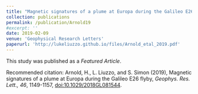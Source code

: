 ```yaml
---
title: "Magnetic signatures of a plume at Europa during the Galileo E26 flyby"
collection: publications
permalink: /publication/Arnold19
#excerpt: ''
date: 2019-02-09
venue: 'Geophysical Research Letters'
paperurl: 'http://lukeliuzzo.github.io/files/Arnold_etal_2019.pdf'
---
```


This study was published as a <i>Featured Article</i>.

Recommended citation: Arnold, H., L. Liuzzo, and S. Simon (2019), Magnetic signatures of a plume at Europa during the Galileo E26 flyby, <i>Geophys. Res. Lett., 46</i>, 1149-1157, [doi:10.1029/2018GL081544](https://doi.org/10.1029/2018GL081544).
